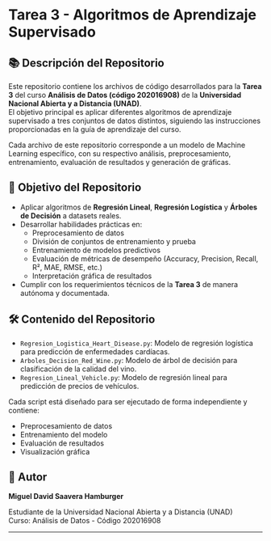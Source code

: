 # Tarea 3 - Algoritmos de Aprendizaje Supervisado

## 📚 Descripción del Repositorio

Este repositorio contiene los archivos de código desarrollados para la **Tarea 3** del curso **Análisis de Datos (código 202016908)** de la **Universidad Nacional Abierta y a Distancia (UNAD)**.  
El objetivo principal es aplicar diferentes algoritmos de aprendizaje supervisado a tres conjuntos de datos distintos, siguiendo las instrucciones proporcionadas en la guía de aprendizaje del curso.

Cada archivo de este repositorio corresponde a un modelo de Machine Learning específico, con su respectivo análisis, preprocesamiento, entrenamiento, evaluación de resultados y generación de gráficas.

## 🎯 Objetivo del Repositorio

- Aplicar algoritmos de **Regresión Lineal**, **Regresión Logística** y **Árboles de Decisión** a datasets reales.
- Desarrollar habilidades prácticas en:
  - Preprocesamiento de datos
  - División de conjuntos de entrenamiento y prueba
  - Entrenamiento de modelos predictivos
  - Evaluación de métricas de desempeño (Accuracy, Precision, Recall, R², MAE, RMSE, etc.)
  - Interpretación gráfica de resultados
- Cumplir con los requerimientos técnicos de la **Tarea 3** de manera autónoma y documentada.

## 🛠️ Contenido del Repositorio

- `Regresion_Logistica_Heart_Disease.py`: Modelo de regresión logística para predicción de enfermedades cardíacas.
- `Arboles_Decision_Red_Wine.py`: Modelo de árbol de decisión para clasificación de la calidad del vino.
- `Regresion_Lineal_Vehicle.py`: Modelo de regresión lineal para predicción de precios de vehículos.

Cada script está diseñado para ser ejecutado de forma independiente y contiene:
- Preprocesamiento de datos
- Entrenamiento del modelo
- Evaluación de resultados
- Visualización gráfica

## 👤 Autor

**Miguel David Saavera Hamburger**

Estudiante de la Universidad Nacional Abierta y a Distancia (UNAD)  
Curso: Análisis de Datos - Código 202016908

---

